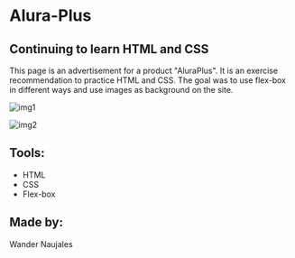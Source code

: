 # Alura-Plus
## Continuing to learn HTML and CSS
This page is an advertisement for a product "AluraPlus". It is an exercise recommendation to practice HTML and CSS.
The goal was to use flex-box in different ways and use images as background on the site.

![img1](https://github.com/user-attachments/assets/f4c5430a-e8fe-4de1-8694-93d470348955)

![img2](https://github.com/user-attachments/assets/fa859e64-4261-45dc-9ef3-1c974815f705)

## Tools:
* HTML
* CSS
* Flex-box

## Made by:
Wander Naujales
